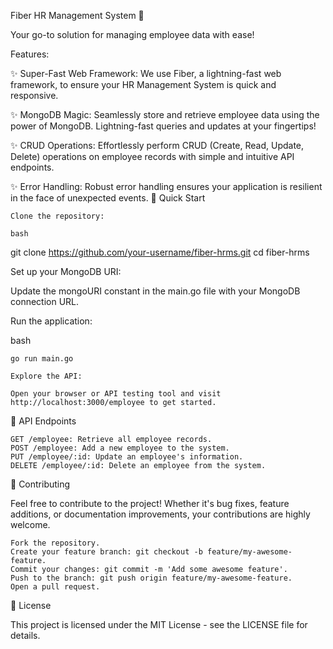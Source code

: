 Fiber HR Management System 🚀

Your go-to solution for managing employee data with ease!

Features:

✨ Super-Fast Web Framework: We use Fiber, a lightning-fast web framework, to ensure your HR Management System is quick and responsive.

✨ MongoDB Magic: Seamlessly store and retrieve employee data using the power of MongoDB. Lightning-fast queries and updates at your fingertips!

✨ CRUD Operations: Effortlessly perform CRUD (Create, Read, Update, Delete) operations on employee records with simple and intuitive API endpoints.

✨ Error Handling: Robust error handling ensures your application is resilient in the face of unexpected events.
🚀 Quick Start

    Clone the repository:

    bash

git clone https://github.com/your-username/fiber-hrms.git
cd fiber-hrms

Set up your MongoDB URI:

Update the mongoURI constant in the main.go file with your MongoDB connection URL.

Run the application:

bash

    go run main.go

    Explore the API:

    Open your browser or API testing tool and visit http://localhost:3000/employee to get started.

🚀 API Endpoints

    GET /employee: Retrieve all employee records.
    POST /employee: Add a new employee to the system.
    PUT /employee/:id: Update an employee's information.
    DELETE /employee/:id: Delete an employee from the system.

🚀 Contributing

Feel free to contribute to the project! Whether it's bug fixes, feature additions, or documentation improvements, your contributions are highly welcome.

    Fork the repository.
    Create your feature branch: git checkout -b feature/my-awesome-feature.
    Commit your changes: git commit -m 'Add some awesome feature'.
    Push to the branch: git push origin feature/my-awesome-feature.
    Open a pull request.

🚀 License

This project is licensed under the MIT License - see the LICENSE file for details.
